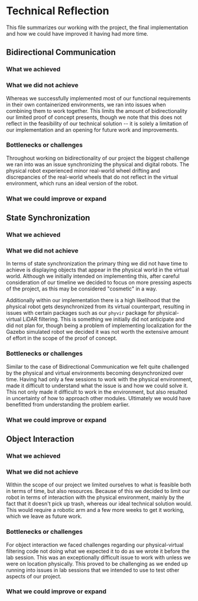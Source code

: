 # Technical Reflection

This file summarizes our working with the project, the final implementation and how we could have
improved it having had more time.

## Bidirectional Communication

### What we achieved

### What we did not achieve

Whereas we successfully implemented most of our functional requirements in their own
containerized environments, we ran into issues when combining them to work together. This
limits the amount of bidirectionality our limited proof of concept presents, though we
note that this does not reflect in the feasibility of our technical solution -- it is
solely a limitation of our implementation and an opening for future work and improvements.

### Bottlenecks or challenges

Throughout working on bidirectionality of our project the biggest challenge we ran into was
an issue synchronizing the physical and digital robots. The physical robot experienced minor
real-world wheel drifting and discrepancies of the real-world wheels that do not reflect in
the virtual environment, which runs an ideal version of the robot.

### What we could improve or expand

## State Synchronization

### What we achieved

### What we did not achieve

In terms of state synchronization the primary thing we did not have time to achieve is displaying
objects that appear in the physical world in the virtual world. Although we initially intended
on implementing this, after careful consideration of our timeline we decided to focus on more
pressing aspects of the project, as this may be considered "cosmetic" in a way.

Additionally within our implementation there is a high likelihood that the physical robot gets
desynchronized from its virtual counterpart, resulting in issues with certain packages such as
our `phyvir` package for physical-virtual LiDAR filtering. This is something we initially did
not anticipate and did not plan for, though being a problem of implementing localization for the
Gazebo simulated robot we decided it was not worth the extensive amount of effort in the scope of
the proof of concept.

### Bottlenecks or challenges

Similar to the case of Bidirectional Communication we felt quite challenged by the physical and
virtual environments becoming desynchronized over time. Having had only a few sessions to work
with the physical environment, made it difficult to understand what the issue is and how we could
solve it. This not only made it difficult to work in the environment, but also resulted in
uncertainty of how to approach other modules. Ultimately we would have benefitted from
understanding the problem earlier.

### What we could improve or expand

## Object Interaction

### What we achieved

### What we did not achieve

Within the scope of our project we limited ourselves to what is feasible both in terms of time,
but also resources. Because of this we decided to limit our robot in terms of interaction with
the physical environment, mainly by the fact that it doesn't pick up trash, whereas our ideal
technical solution would. This would require a robotic arm and a few more weeks to get it working,
which we leave as future work.

### Bottlenecks or challenges

For object interaction we faced challenges regarding our physical-virtual filtering code not doing
what we expected it to do as we wrote it before the lab session. This was an exceptionally
difficult issue to work with unless we were on location physically. This proved to be
challenging as we ended up running into issues in lab sessions that we intended to use to test
other aspects of our project.

### What we could improve or expand
